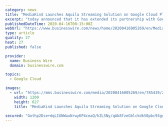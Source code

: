 ```yaml
---
category: news
title: "MediaKind Launches Aquila Streaming Solution on Google Cloud Platform to Power Delivery of Personalized Media Experiences"
excerpt: "today announced that it has extended its partnership with Google Cloud to enable its end-to-end Aquila Streaming solution to be offered as-a-service on the Google Cloud Platform. The launch enables MediaKind customers to leverage Google Cloud’s extensive ecosystem of solutions and assets in order to globally deploy media processing ..."
publishedDateTime: 2020-04-16T08:15:00Z
webUrl: "https://www.businesswire.com/news/home/20200416005269/en/MediaKind-Launches-Aquila-Streaming-Solution-Google-Cloud"
type: article
quality: 27
heat: 27
published: false

provider:
  name: Business Wire
  domain: businesswire.com

topics:
  - Google Cloud

images:
  - url: "https://mms.businesswire.com/media/20200416005269/en/785439/23/MK_logo_lockup_CMYK_webready.jpg"
    width: 1200
    height: 627
    title: "MediaKind Launches Aquila Streaming Solution on Google Cloud Platform to Power Delivery of Personalized Media Experiences"

secured: "Gothp2Dse+dqLIUNWauNrwyKP4ceaQ/hZLSNy/qAb8fzeGblckdkV0pbc93gqofUuTO9KWz1c+Q898hicmvMo/+vqU4VSRxO8KyRbLBXJ9I4tnhUdJt286WnNBjZrXmLMfLzjeAxYYstQgPXFiW89WwumQy+DeBPVjFAui2rZ2W41I4BSPq8DCEHFGjyoQQhMa6ZrDUEUpajOFPjR6gSDSI/UvBfSgYBGu8w61/k+o9BcWxEv4v+wHGqLA+ey1jF4LjvjUDwHHFwePlHqo8sEZ5zyKOUmb63M65KGKUOujTnXJQqgVtH0M7jIVLNRLRWApfouahKl9EOTpIAJ0bit3sS6qISQigW+GH2gj5K2KbHCBsnhr6+qZeEDLmMXWd+/44sR5r9uAQFuVTYuwGgNBzvimczXmXaWWCZ2KntjCYTqlRErT5rYsA7mUIjj7kFtJ6XmXOmVF2k/w1mrgdnYt8SO8/CiWL2a9tFf6WkP6c=;2Eo3gJHvlAKFUKekKNDcpg=="
---
```


